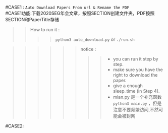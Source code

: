 #CASE1 : `Auto Download Papers From url & Rename the PDF`<br>
#CASE1功能:下载2020SEG年会文章，按照SECTION创建文件夹，PDF按照SECTION和PaperTitle存储<br>

>> How to run it :<br>
>>>>``python3 auto_download.py`` or ``./run.sh``<br>

>>>>>> notice : <br>
>>>>>>>> * you can run it step by step.<br>
>>>>>>>> * make sure you have the right to download the paper.<br>
>>>>>>>> * give a enough sleep_time (in Step 4).<br>
>>>>>>>> * mian.py 是一个补充函数``python3 main.py`` ，但是注意不要频繁访问,不然可能会被封网<br>

#CASE2:
